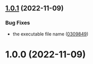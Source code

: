 ## [1.0.1](https://github.com/bubkoo/run-shared-scripts/compare/v1.0.0...v1.0.1) (2022-11-09)


### Bug Fixes

* the executable file name ([0309849](https://github.com/bubkoo/run-shared-scripts/commit/03098492ca68ace9112c4c49fe3e1aa2b53c47f7))

# 1.0.0 (2022-11-09)
